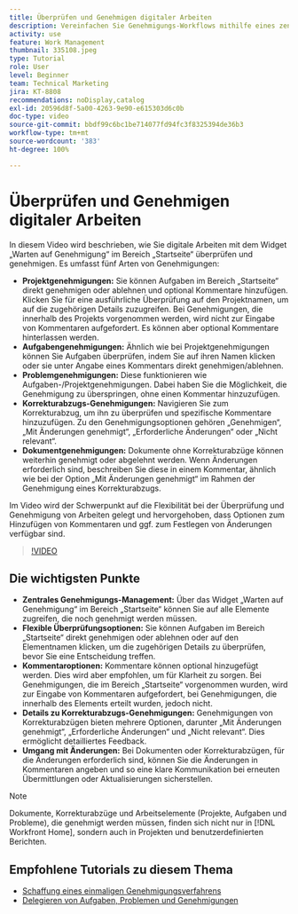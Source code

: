```yaml
---
title: Überprüfen und Genehmigen digitaler Arbeiten
description: Vereinfachen Sie Genehmigungs-Workflows mithilfe eines zentralen Managements im Widget „Warten auf Genehmigung“, flexiblen Überprüfungsoptionen, detaillierten Optionen für Korrekturabzug-Genehmigungen und klaren Kommentaren, um effiziente Kommunikation und Aktualisierungen sicherzustellen.
activity: use
feature: Work Management
thumbnail: 335108.jpeg
type: Tutorial
role: User
level: Beginner
team: Technical Marketing
jira: KT-8808
recommendations: noDisplay,catalog
exl-id: 20596d8f-5a00-4263-9e90-e615303d6c0b
doc-type: video
source-git-commit: bbdf99c6bc1be714077fd94fc3f8325394de36b3
workflow-type: tm+mt
source-wordcount: '383'
ht-degree: 100%

---
```


# Überprüfen und Genehmigen digitaler Arbeiten

In diesem Video wird beschrieben, wie Sie digitale Arbeiten mit dem Widget „Warten auf Genehmigung“ im Bereich „Startseite“ überprüfen und genehmigen. Es umfasst fünf Arten von Genehmigungen:

* **Projektgenehmigungen:** Sie können Aufgaben im Bereich „Startseite“ direkt genehmigen oder ablehnen und optional Kommentare hinzufügen. Klicken Sie für eine ausführliche Überprüfung auf den Projektnamen, um auf die zugehörigen Details zuzugreifen. Bei Genehmigungen, die innerhalb des Projekts vorgenommen werden, wird nicht zur Eingabe von Kommentaren aufgefordert. Es können aber optional Kommentare hinterlassen werden.
* **Aufgabengenehmigungen:** Ähnlich wie bei Projektgenehmigungen können Sie Aufgaben überprüfen, indem Sie auf ihren Namen klicken oder sie unter Angabe eines Kommentars direkt genehmigen/ablehnen.
* **Problemgenehmigungen:** Diese funktionieren wie Aufgaben-/Projektgenehmigungen. Dabei haben Sie die Möglichkeit, die Genehmigung zu überspringen, ohne einen Kommentar hinzuzufügen.
* **Korrekturabzugs-Genehmigungen:** Navigieren Sie zum Korrekturabzug, um ihn zu überprüfen und spezifische Kommentare hinzuzufügen. Zu den Genehmigungsoptionen gehören „Genehmigen“, „Mit Änderungen genehmigt“, „Erforderliche Änderungen“ oder „Nicht relevant“.
* **Dokumentgenehmigungen:** Dokumente ohne Korrekturabzüge können weiterhin genehmigt oder abgelehnt werden. Wenn Änderungen erforderlich sind, beschreiben Sie diese in einem Kommentar, ähnlich wie bei der Option „Mit Änderungen genehmigt“ im Rahmen der Genehmigung eines Korrekturabzugs.

Im Video wird der Schwerpunkt auf die Flexibilität bei der Überprüfung und Genehmigung von Arbeiten gelegt und hervorgehoben, dass Optionen zum Hinzufügen von Kommentaren und ggf. zum Festlegen von Änderungen verfügbar sind. 

>[!VIDEO](https://video.tv.adobe.com/v/335108/?quality=12&learn=on&enablevpops=1)

## Die wichtigsten Punkte

* **Zentrales Genehmigungs-Management:** Über das Widget „Warten auf Genehmigung“ im Bereich „Startseite“ können Sie auf alle Elemente zugreifen, die noch genehmigt werden müssen. 
* **Flexible Überprüfungsoptionen:** Sie können Aufgaben im Bereich „Startseite“ direkt genehmigen oder ablehnen oder auf den Elementnamen klicken, um die zugehörigen Details zu überprüfen, bevor Sie eine Entscheidung treffen. 
* **Kommentaroptionen:** Kommentare können optional hinzugefügt werden. Dies wird aber empfohlen, um für Klarheit zu sorgen. Bei Genehmigungen, die im Bereich „Startseite“ vorgenommen wurden, wird zur Eingabe von Kommentaren aufgefordert, bei Genehmigungen, die innerhalb des Elements erteilt wurden, jedoch nicht. 
* **Details zu Korrekturabzugs-Genehmigungen:** Genehmigungen von Korrekturabzügen bieten mehrere Optionen, darunter „Mit Änderungen genehmigt“, „Erforderliche Änderungen“ und „Nicht relevant“. Dies ermöglicht detailliertes Feedback. 
* **Umgang mit Änderungen:** Bei Dokumenten oder Korrekturabzügen, für die Änderungen erforderlich sind, können Sie die Änderungen in Kommentaren angeben und so eine klare Kommunikation bei erneuten Übermittlungen oder Aktualisierungen sicherstellen. 


>[!NOTE]
>
>Dokumente, Korrekturabzüge und Arbeitselemente (Projekte, Aufgaben und Probleme), die genehmigt werden müssen, finden sich nicht nur in [!DNL Workfront Home], sondern auch in Projekten und benutzerdefinierten Berichten.

## Empfohlene Tutorials zu diesem Thema

* [Schaffung eines einmaligen Genehmigungsverfahrens](/help/manage-work/approval-processes-and-milestone-paths/create-a-single-use-approval-process.md)
* [Delegieren von Aufgaben, Problemen und Genehmigungen](/help/manage-work/approval-processes-and-milestone-paths/delegate-approvals.md)


<!--
learn more URLS
Approving work
Home area for Reviewers
Guides
Home overview for Reviewers
Issue page overview
-->
